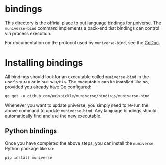 # bindings

This directory is the official place to put language bindings for µniverse. The `muniverse-bind` command implements a back-end that bindings can control via process execution.

For documentation on the protocol used by `muniverse-bind`, see the [GoDoc](https://godoc.org/github.com/unixpickle/muniverse/bindings/muniverse-bind).

# Installing bindings

All bindings should look for an executable called `muniverse-bind` in the user's `$PATH` or in `$GOPATH/bin`. The executable can be installed like so, provided you already have Go configured:

```
go get -u github.com/unixpickle/muniverse/bindings/muniverse-bind
```

Whenever you want to update µniverse, you simply need to re-run the above command to update `muniverse-bind`. Any language bindings should automatically find and use the new executable.

## Python bindings

Once you have completed the above steps, you can install the `muniverse` Python package like so:

```
pip install muniverse
```
